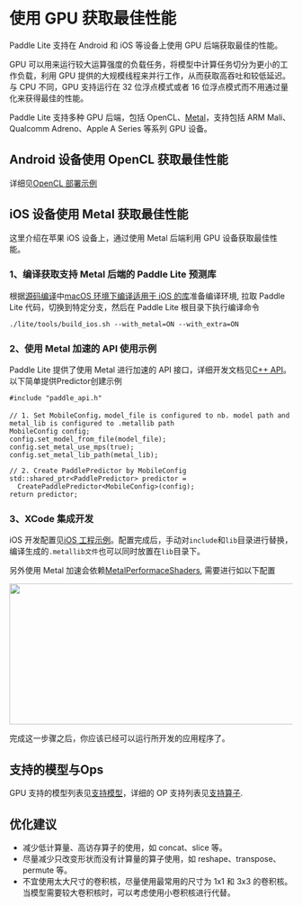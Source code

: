 # 使用 GPU 获取最佳性能

Paddle Lite 支持在 Android 和 iOS 等设备上使用 GPU 后端获取最佳的性能。

GPU 可以用来运行较大运算强度的负载任务，将模型中计算任务切分为更小的工作负载，利用 GPU 提供的大规模线程来并行工作，从而获取高吞吐和较低延迟。与 CPU 不同，GPU 支持运行在 32 位浮点模式或者 16 位浮点模式而不用通过量化来获得最佳的性能。

Paddle Lite 支持多种 GPU 后端，包括 OpenCL、[Metal](https://developer.apple.com/metal/)，支持包括 ARM Mali、Qualcomm Adreno、Apple A Series 等系列 GPU 设备。

## Android 设备使用 OpenCL 获取最佳性能
详细见[OpenCL 部署示例](opencl.md)

## iOS 设备使用 Metal 获取最佳性能
这里介绍在苹果 iOS 设备上，通过使用 Metal 后端利用 GPU 设备获取最佳性能。

### 1、编译获取支持 Metal 后端的 Paddle Lite 预测库
根据[源码编译](source_compile/compile_env)中[macOS 环境下编译适用于 iOS 的库](../source_compile/macos_compile_ios)准备编译环境, 拉取 Paddle Lite 代码，切换到特定分支，然后在 Paddle Lite 根目录下执行编译命令
```
./lite/tools/build_ios.sh --with_metal=ON --with_extra=ON
```
### 2、使用 Metal 加速的 API 使用示例
Paddle Lite 提供了使用 Metal 进行加速的 API 接口，详细开发文档见[C++ API](api_reference/cxx_api_doc)。以下简单提供Predictor创建示例
```
#include "paddle_api.h"

// 1. Set MobileConfig，model_file is configured to nb. model path and metal_lib is configured to .metallib path
MobileConfig config;
config.set_model_from_file(model_file);
config.set_metal_use_mps(true);
config.set_metal_lib_path(metal_lib);

// 2. Create PaddlePredictor by MobileConfig
std::shared_ptr<PaddlePredictor> predictor =
  CreatePaddlePredictor<MobileConfig>(config);
return predictor;
```
### 3、XCode 集成开发
iOS 开发配置见[iOS 工程示例](demo_guides/ios_app_demo)。配置完成后，手动对```include```和```lib```目录进行替换，编译生成的```.metallib文件```也可以同时放置在```lib```目录下。

另外使用 Metal 加速会依赖[MetalPerformaceShaders](https://developer.apple.com/documentation/metalperformanceshaders?language=objc), 需要进行如以下配置
<p align="center"><img width="600" height="250"  src="https://paddlelite-data.bj.bcebos.com/doc_images/Android_iOS_demo/iOS/xcode-metal.png"/>

完成这一步骤之后，你应该已经可以运行所开发的应用程序了。

## 支持的模型与Ops
GPU 支持的模型列表见[支持模型](../quick_start/support_model_list)，详细的 OP 支持列表见[支持算子](quick_start/support_operation_list).

## 优化建议
* 减少低计算量、高访存算子的使用，如 concat、slice 等。
* 尽量减少只改变形状而没有计算量的算子使用，如 reshape、transpose、permute 等。
* 不宜使用太大尺寸的卷积核，尽量使用最常用的尺寸为 1x1 和 3x3 的卷积核。当模型需要较大卷积核时，可以考虑使用小卷积核进行代替。